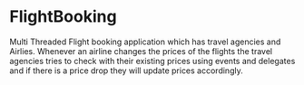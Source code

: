 # FlightBooking
Multi Threaded Flight booking application which has travel agencies and Airlies. Whenever an airline changes the prices of the flights the travel agencies
tries to check with their existing prices using events and delegates and if there is a price drop they will update prices accordingly.
